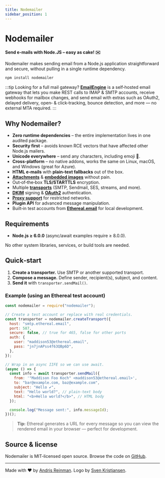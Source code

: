 ```yaml
---
title: Nodemailer
sidebar_position: 1
---
```


# Nodemailer

**Send e-mails with Node.JS – easy as cake! ✉️**

Nodemailer makes sending email from a Node.js application straightforward and secure, without pulling in a single runtime dependency.

```bash title="Install with npm"
npm install nodemailer
```

:::tip Looking for a full mail gateway?
[**EmailEngine**](https://emailengine.app/?utm_source=nodemailer&utm_campaign=nodemailer&utm_medium=tip-link) is a self‑hosted email gateway that lets you make REST calls to IMAP & SMTP accounts, receive webhooks for mailbox changes, and send email with extras such as OAuth2, delayed delivery, open‑ & click‑tracking, bounce detection, and more — no external MTA required.
:::

## Why Nodemailer?

- **Zero runtime dependencies** – the entire implementation lives in one audited package.
- **Security first** – avoids known RCE vectors that have affected other Node.js mailers.
- **Unicode everywhere** – send any characters, including emoji 💪.
- **Cross‑platform** – no native addons, works the same on Linux, macOS, and Windows (great for Azure).
- **HTML e‑mails** with **plain‑text fallbacks** out of the box.
- **[Attachments](/message/attachments/)** & **[embedded images](/message/embedded-images/)** without pain.
- Out‑of‑the‑box **TLS/STARTTLS** encryption.
- Multiple **[transports](/transports/)** (SMTP, Sendmail, SES, streams, and more).
- **[DKIM](/dkim/)** signing & **[OAuth2](/smtp/oauth2/)** authentication.
- **[Proxy support](/smtp/proxies/)** for restricted networks.
- **Plugin API** for advanced message manipulation.
- Built‑in test accounts from **[Ethereal.email](https://ethereal.email)** for local development.

## Requirements

- **Node.js ≥ 6.0.0** (async/await examples require ≥ 8.0.0).

No other system libraries, services, or build tools are needed.

## Quick‑start

1. **Create a transporter.** Use SMTP or another supported transport.
2. **Compose a message.** Define sender, recipient(s), subject, and content.
3. **Send it** with `transporter.sendMail()`.

### Example (using an Ethereal test account)

```javascript
const nodemailer = require("nodemailer");

// Create a test account or replace with real credentials.
const transporter = nodemailer.createTransport({
  host: "smtp.ethereal.email",
  port: 587,
  secure: false, // true for 465, false for other ports
  auth: {
    user: "maddison53@ethereal.email",
    pass: "jn7jnAPss4f63QBp6D",
  },
});

// Wrap in an async IIFE so we can use await.
(async () => {
  const info = await transporter.sendMail({
    from: '"Maddison Foo Koch" <maddison53@ethereal.email>',
    to: "bar@example.com, baz@example.com",
    subject: "Hello ✔",
    text: "Hello world?", // plain‑text body
    html: "<b>Hello world?</b>", // HTML body
  });

  console.log("Message sent:", info.messageId);
})();
```

> **Tip:** Ethereal generates a URL for every message so you can view the rendered email in your browser — perfect for development.

## Source & license

Nodemailer is MIT‑licensed open source. Browse the code on [GitHub](https://github.com/nodemailer/nodemailer).

---

Made with ❤️ by [Andris Reinman](https://github.com/andris9). Logo by [Sven Kristjansen](https://www.behance.net/kristjansen).
